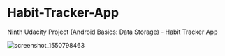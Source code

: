 # Habit-Tracker-App
Ninth Udacity Project (Android Basics: Data Storage) - Habit Tracker App

![screenshot_1550798463](https://user-images.githubusercontent.com/36802522/53213390-9982e080-35fd-11e9-8492-7f0ca709f82c.png)
